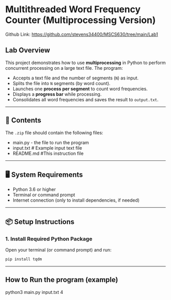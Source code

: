 # Multithreaded Word Frequency Counter (Multiprocessing Version)

Github Link: https://github.com/stevens34400/MSCS630/tree/main/Lab1

## Lab Overview

This project demonstrates how to use **multiprocessing** in Python to perform concurrent processing on a large text file. The program:

- Accepts a text file and the number of segments (`N`) as input.
- Splits the file into `N` segments (by word count).
- Launches one **process per segment** to count word frequencies.
- Displays a **progress bar** while processing.
- Consolidates all word frequencies and saves the result to `output.txt`.

---

## 📁 Contents

The `.zip` file should contain the following files:

- main.py - the file to run the program
- input.txt # Example input text file
- README.md #This instruction file

---

## 🖥️ System Requirements

- Python 3.6 or higher
- Terminal or command prompt
- Internet connection (only to install dependencies, if needed)

---

## 📦 Setup Instructions

### 1. Install Required Python Package

Open your terminal (or command prompt) and run:

```bash
pip install tqdm
```

---

## How to Run the program (example)
python3 main.py input.txt 4
